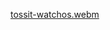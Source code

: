 [tossit-watchos.webm](https://github.com/user-attachments/assets/eb3cc0f6-ffb7-4008-b177-2463590b7ea5)
